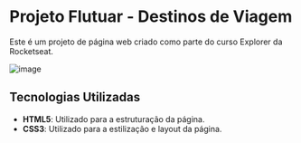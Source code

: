 # Projeto Flutuar - Destinos de Viagem

Este é um projeto de página web criado como parte do curso Explorer da Rocketseat.

![image](https://github.com/user-attachments/assets/122e224e-992b-469a-86bc-b92926e35838)


## Tecnologias Utilizadas

- **HTML5**: Utilizado para a estruturação da página.
- **CSS3**: Utilizado para a estilização e layout da página.
